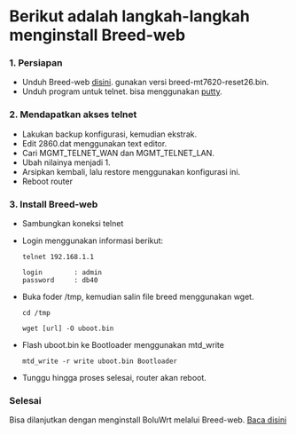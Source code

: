 # Berikut adalah langkah-langkah menginstall Breed-web

### 1. Persiapan

* Unduh Breed-web [disini](https://breed.hackpascal.net/). gunakan versi breed-mt7620-reset26.bin.
* Unduh program untuk telnet. bisa menggunakan [putty](https://www.putty.org/).


### 2. Mendapatkan akses telnet

* Lakukan backup konfigurasi, kemudian ekstrak.
* Edit 2860.dat menggunakan text editor.
* Cari MGMT_TELNET_WAN dan MGMT_TELNET_LAN.
* Ubah nilainya menjadi 1.
* Arsipkan kembali, lalu restore menggunakan konfigurasi ini.
* Reboot router

### 3. Install Breed-web

* Sambungkan koneksi telnet
* Login menggunakan informasi berikut:
    ```
    telnet 192.168.1.1

    login        : admin
    password     : db40
    ```

* Buka foder /tmp, kemudian salin file breed menggunakan wget.
    ```
    cd /tmp

    wget [url] -O uboot.bin
    ```

* Flash uboot.bin ke Bootloader menggunakan mtd_write
    ```
    mtd_write -r write uboot.bin Bootloader
    ```

* Tunggu hingga proses selesai, router akan reboot.

### Selesai

Bisa dilanjutkan dengan menginstall BoluWrt melalui Breed-web.
[Baca disini](https://github.com/yHpgi/openwrt-bl201-boluwrt#1-menggunakan-breed-web)